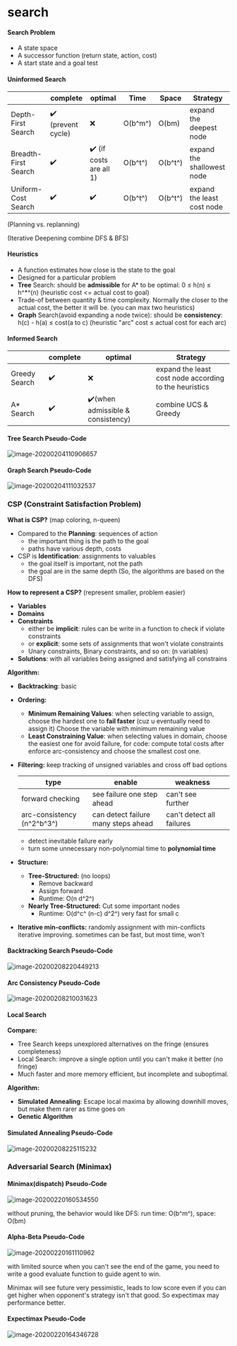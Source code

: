 # search

#### Search Problem

- A state space
- A successor function (return state, action, cost)
- A start state and a goal test



#### Uninformed Search

|                      | complete                           | optimal                                 | Time    | Space   | Strategy                   |
| -------------------- | ---------------------------------- | --------------------------------------- | ------- | ------- | -------------------------- |
| Depth-First Search   | :heavy_check_mark: (prevent cycle) | ❌                                       | O(b^m^) | O(bm)   | expand the deepest node    |
| Breadth-First Search | :heavy_check_mark:                 | :heavy_check_mark: (if costs are all 1) | O(b^t^) | O(b^t^) | expand the shallowest node |
| Uniform-Cost Search  | :heavy_check_mark:                 | :heavy_check_mark:                      | O(b^t^) | O(b^t^) | expand the least cost node |

(Planning vs. replanning)

(Iterative Deepening combine DFS & BFS)



#### Heuristics

- A function estimates how close is the state to the goal
- Designed for a particular problem
- **Tree** Search: should be **admissible** for A* to be optimal: 0 ≤ h(n) ≤ h^*^(n) (heuristic cost <= actual cost to goal)
- Trade-of between quantity & time complexity. Normally the closer to the actual cost, the better it will be. (you can max two heuristics)
- **Graph** Search(avoid expanding a node twice): should be **consistency**: h(c) - h(a) ≤ cost(a to c) (heuristic "arc" cost ≤ actual cost for each arc)



#### Informed Search

|               | complete           | optimal                                           | Strategy                                               |
| ------------- | ------------------ | ------------------------------------------------- | ------------------------------------------------------ |
| Greedy Search | :heavy_check_mark: | ❌                                                 | expand the least cost node according to the heuristics |
| A* Search     | :heavy_check_mark: | :heavy_check_mark:(when admissible & consistency) | combine UCS & Greedy                                   |



#### Tree Search Pseudo-Code

![image-20200204110906657](Tree-Search.png)



#### Graph Search Pseudo-Code

![image-20200204111032537](Graph-Search.png)



### CSP (Constraint Satisfaction Problem)

**What is CSP?** (map coloring, n-queen)

- Compared to the **Planning**: sequences of action
  - the important thing is the path to the goal
  - paths have various depth, costs
- CSP is **Identification**: assignments to valuables
  - the goal itself is important, not the path
  - the goal are in the same depth (So, the algorithms are based on the DFS)

**How to represent a CSP?** (represent smaller, problem easier)

- **Variables**
- **Domains**
- **Constraints**
  - either be **implicit**: rules can be write in a function to check if violate constraints
  - or **explicit**: some sets of assignments that won't violate constraints
  - Unary constraints, Binary constraints, and so on: (n variables)
- **Solutions**: with all variables being assigned and satisfying all constrains

**Algorithm:**

- **Backtracking**: basic

- **Ordering:**

  - **Minimum Remaining Values**: when selecting variable to assign, choose the hardest one to **fail faster** (cuz u eventually need to assign it)   Choose the variable with minimum remaining value
  - **Least Constraining Value**: when selecting values in domain, choose the easiest one for avoid failure, for code: compute total costs after enforce arc-consistency and choose the smallest cost one.

- **Filtering:** keep tracking of unsigned variables and cross off bad options

  | type                       | enable                              | weakness                  |      |
  | -------------------------- | ----------------------------------- | ------------------------- | ---- |
  | forward checking           | see failure one step ahead          | can't see further         |      |
  | arc-consistency (n^2^b^3^) | can detect failure many steps ahead | can't detect all failures |      |

  - detect inevitable failure early
  - turn some unnecessary non-polynomial time to **polynomial time**

- **Structure:**

  - **Tree-Structured:** (no loops)
    - Remove backward
    - Assign  forward
    - Runtime: O(n d^2^)
  - **Nearly Tree-Structured:** Cut some important nodes
    - Runtime: O(d^c^ (n-c) d^2^) very fast for small c

- **Iterative min-conflicts:** randomly assignment with min-conflicts iterative improving. sometimes can be fast, but most time, won't



#### Backtracking Search Pseudo-Code

![image-20200208220449213](backtracking-search.png)



#### Arc Consistency Pseudo-Code

![image-20200208210031623](arc-consistency.png)



#### Local Search

**Compare:**

- Tree Search keeps unexplored alternatives on the fringe (ensures completeness)
- Local Search: improve a single option until you can't make it better (no fringe)
- Much faster and more memory efficient, but incomplete and suboptimal.

**Algorithm:** 

- **Simulated Annealing**: Escape local maxima by allowing downhill moves, but make them rarer as time goes on
- **Genetic Algorithm**



#### Simulated Annealing Pseudo-Code

![image-20200208225115232](Simulated%20Anealing.png)



### Adversarial Search (Minimax)

#### Minimax(dispatch) Pseudo-Code

![image-20200220160534550](image-20200220160534550.png)

without pruning, the behavior would like DFS:  run time: O(b^m^),  space: O(bm)

#### Alpha-Beta Pseudo-Code

![image-20200220161110962](image-20200220161110962.png)

with limited source when you can't see the end of the game, you need to write a good evaluate function to guide agent to win.



Minimax will see future very pessimistic, leads to low score even if you can get higher when opponent's strategy isn't that good. So expectimax may performance better.

#### Expectimax Pseudo-Code

![image-20200220164346728](image-20200220164346728.png)